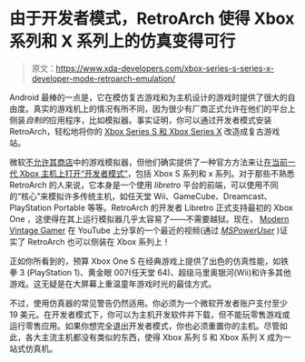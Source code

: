 # 由于开发者模式，RetroArch 使得 Xbox 系列和 X 系列上的仿真变得可行

> 原文：<https://www.xda-developers.com/xbox-series-s-series-x-developer-mode-retroarch-emulation/>

Android 最棒的一点是，它在模仿复古游戏和为主机设计的游戏时提供了很大的自由度。真实的游戏机上的情况有所不同，因为很少有厂商正式允许在他们的平台上侧装*自制的*应用程序，比如模拟器。事实证明，你可以通过开发者模式安装 RetroArch，轻松地将你的 [Xbox Series S 和 Xbox Series X](https://www.xda-developers.com/xbox-series-x-restocks/) 改造成复古游戏站。

微软[不允许其商店](https://docs.microsoft.com/en-us/windows/uwp/publish/store-policies)中的游戏模拟器，但他们确实提供了一种官方方法来让[在当前一代 Xbox 主机上打开“开发者模式”](https://docs.microsoft.com/en-us/windows/uwp/xbox-apps/devkit-activation)，包括 Xbox S 系列和 x 系列。对于那些不熟悉 RetroArch 的人来说，它本身是一个使用 *libretro* 平台的前端，可以使用不同的“核心”来模拟许多传统主机，如任天堂 Wii、GameCube、Dreamcast、PlayStation Portable 等等。RetroArch 的开发者 Libretro 正式支持最初的 Xbox One ，这使得在其上运行模拟器几乎太容易了——不需要越狱。现在， [Modern Vintage Gamer](https://www.youtube.com/channel/UCjFaPUcJU1vwk193mnW_w1w) 在 YouTube 上分享的一个最近的视频(通过 [*MSPowerUser*](https://mspoweruser.com/xbox-series-s-fantastic-emulation-box-dev-mode/) )证实了 RetroArch 也可以侧装在 Xbox 系列上！

正如你所看到的，预算 Xbox One S 在经典游戏上提供了出色的仿真性能，如铁拳 3 (PlayStation 1)、黄金眼 007(任天堂 64)、超级马里奥银河(Wii)和许多其他游戏。这无疑是在大屏幕上重温童年游戏时光的最佳方式。

不过，使用仿真器的常见警告仍然适用。你必须为一个微软开发者账户支付至少 19 美元。在开发者模式下，你可以为主机开发软件并下载，但不能玩零售游戏或运行零售应用。如果你想完全退出开发者模式，你也必须重置你的主机。尽管如此，各大主流主机都没有类似的东西，使得 Xbox 系列 S 和 Xbox 系列 X 成为一站式仿真机。
